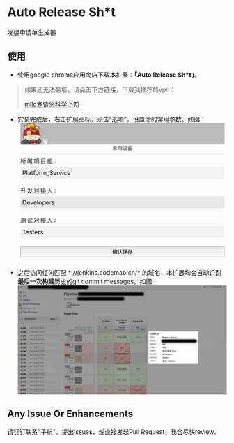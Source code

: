 # Auto Release Sh\*t

发版申请单生成器

## 使用
* 使用google chrome应用商店下载本扩展：**「Auto Release Sh*t」**。

> 如果还无法翻墙，请点击下方链接，下载我推荐的vpn：
> 
> [milo邀请您科学上网](https://xiyou4you.net/r/?s=6253377)

* 安装完成后，右击扩展图标，点击“选项”，设置你的常用参数。如图：
![Image text](https://raw.githubusercontent.com/milobluebell/imgs-repo/master/WX20191029-151103%402x.png)


* 之后访问任何匹配 \*://jenkins.codemao.cn/\* 的域名，本扩展均会自动识别**最后一次构建**历史的git commit messages。如图：
![Image text](https://raw.githubusercontent.com/milobluebell/imgs-repo/master/WX20191029-152849%402x.jpg)


## Any Issue Or Enhancements
请钉钉联系"子航"、提出[Issues](https://github.com/milobluebell/auto-release-shit/issues)，或直接发起Pull Request，我会尽快review。